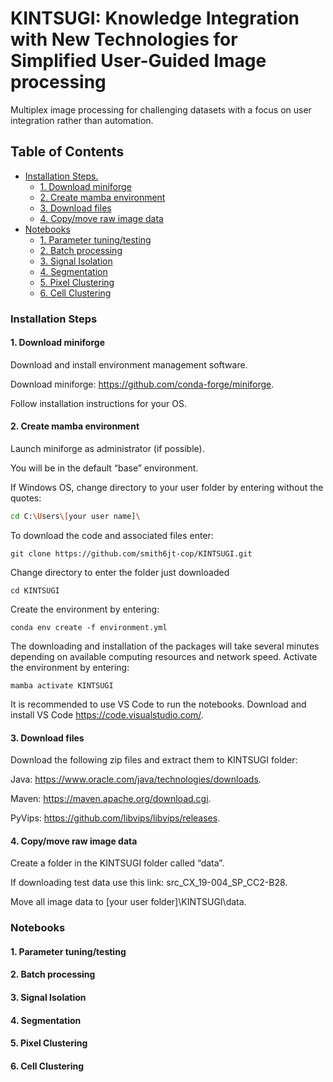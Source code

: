# KINTSUGI: Knowledge Integration with New Technologies for Simplified User-Guided Image processing

Multiplex image processing for challenging datasets with a focus on user integration rather than automation.

<div>
  
## Table of Contents

  - [Installation Steps.](installation-steps)
    - [1. Download miniforge](1.-download-miniforge)
    - [2. Create mamba environment](2.-create-mamba-environment)
    - [3. Download files](3.-download-files)
    - [4. Copy/move raw image data](4.-copy/move-raw-image-data)
  - [Notebooks](#notebooks)
    - [1. Parameter tuning/testing](#1.-parameter-tuning/testing)
    - [2. Batch processing](#2.-batch-processing)
    - [3. Signal Isolation](#3.-signal-isolation)
    - [4. Segmentation](#4.-segmentation)
    - [5. Pixel Clustering](#5.-pixel-clustering)
    - [6. Cell Clustering](#5.-cell-clustering)

### Installation Steps

#### 1. Download miniforge 

  Download and install environment management software.
  
  Download miniforge: https://github.com/conda-forge/miniforge.
  
  Follow installation instructions for your OS.

#### 2. Create mamba environment

  Launch miniforge as administrator (if possible). 
  
  You will be in the default “base” environment.

  If Windows OS, change directory to your user folder by entering without the quotes: 
  ```sh
  cd C:\Users\[your user name]\
  ```
  To download the code and associated files enter: 
  ```
  git clone https://github.com/smith6jt-cop/KINTSUGI.git
  ```
  Change directory to enter the folder just downloaded 
  ```
  cd KINTSUGI
  ```
  Create the environment by entering:
  ```
  conda env create -f environment.yml
  ```
  The downloading and installation of the packages will take several minutes depending on available computing resources and network speed.
  Activate the environment by entering:
  ```
  mamba activate KINTSUGI
  ```
  It is recommended to use VS Code to run the notebooks. Download and install VS Code https://code.visualstudio.com/.

#### 3. Download files
  Download the following zip files and extract them to KINTSUGI folder:
  
  Java: https://www.oracle.com/java/technologies/downloads.
  
  Maven: https://maven.apache.org/download.cgi.
  
  PyVips: https://github.com/libvips/libvips/releases.

#### 4. Copy/move raw image data

  Create a folder in the KINTSUGI folder called “data”.
  
  If downloading test data use this link: src_CX_19-004_SP_CC2-B28.
  
  Move all image data to [your user folder]\KINTSUGI\data.


<div>


### Notebooks
#### 1. Parameter tuning/testing 

#### 2. Batch processing

#### 3. Signal Isolation

#### 4. Segmentation

#### 5. Pixel Clustering

#### 6. Cell Clustering
